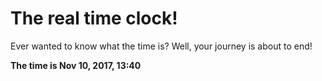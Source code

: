 # The real time clock!

Ever wanted to know what the time is? Well, your journey is about to end!

**The time is Nov 10, 2017, 13:40**